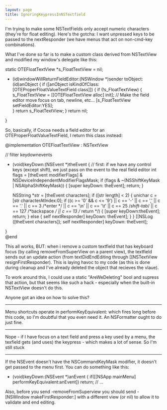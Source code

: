 ```yaml
---
layout: page
title: IgnoringKeypressInNSTextfield
---
```



 
I'm trying to make some NSTextFields only accept numeric characters (they're for float editing). Here's the gotcha: I want unpressed keys to be passed to the nextResponder (we have menus that act on non-cmd-key combinations).

What I've done so far is to make a custom class derived from NSTextView and modified my window's delegate like this:

    
static OTEFloatTextView *s_FloatTextView = nil;
- (id)windowWillReturnFieldEditor:(NSWindow *)sender toObject:(id)anObject {
	if ([anObject isKindOfClass:[OTEProperFloatValueTextField class]]) {
		if (!s_FloatTextView) {
			s_FloatTextView = [[OTEFloatTextView alloc] init];
			// Make the field editor move focus on tab, newline, etc...
			[s_FloatTextView setFieldEditor:YES];	
		}
		return s_FloatTextView;
	}
	return nil;

}


So, basically, if Cocoa needs a field editor for an OTEProperFloatValueTextField, I return this class instead:

    
@implementation OTEFloatTextView : NSTextView

// filter keydownevents
- (void)keyDown:(NSEvent *)theEvent {
	// first: if we have any control keys (except shift), we just pass on the event to the real field editor
	int flags = [theEvent modifierFlags] & NSDeviceIndependentModifierFlagsMask;
	if (flags & ~(NSShiftKeyMask | NSAlphaShiftKeyMask)) {
		[super keyDown: theEvent];
		return;
	}

	NSString *str = [theEvent characters];
	if ([str length] < 2) {
		unichar c = [str characterAtIndex:0];
		if ((c >= '0' && c <= '9') || c == '-' || c == ',' || c == '.' || c == 3 /*enter */ || c == '\n' || c == '\t' || c == 25 /*shift-tab*/ || c == 127 /*backspace */ || c == 13 /* return */) {
			[super keyDown:theEvent];
			return;
		} else {
			self nextResponder] keyDown: theEvent];
		}
	}
	[[NSLog ([theEvent characters]);
	self nextResponder] keyDown: theEvent];

}	
@end



This all works, BUT: when i remove a custom textfield that has keyboard focus (by calling removeFromSuperView on a parent view), the textfield sends out an update action (from textDidEndEditing through [[NSTextView resignFirstResponder). This is laying havoc to my code (as this is done during cleanup and I've already deleted the object that recieves the vlaue).

To work around this, I could use a static "AreWeDeleting" bool and supress that action, but that seems like such a hack - especially when the built-in NSTextView doesn't do this. 

Anyone got an idea on how to solve this?

----
Menu shortcuts operate in     performKeyEquivalent: which fires long before this code, so I'm doubtful that you even need it. An NSFormatter ought to do just fine.

---- 
Nope - if I have focus on a text field and press a key used by a menu, the texfield gets (and uses) the keypress - which makes a lot of sense. So I'm still stuck

----
If the     NSEvent doesn't have the     NSCommandKeyMask modifier, it doesn't get passed to the menu first. You can do something like this:
    
- (void)keyDown:(NSEvent *)anEvent
{
	if([[NSApp mainMenu] performKeyEquivalent:anEvent]) return;
	// ...

Also, before you send     -removeFromSuperview you should send     -[NSWindow makeFirstResponder:] with a different view (or     nil) to allow it to validate and end editing.

